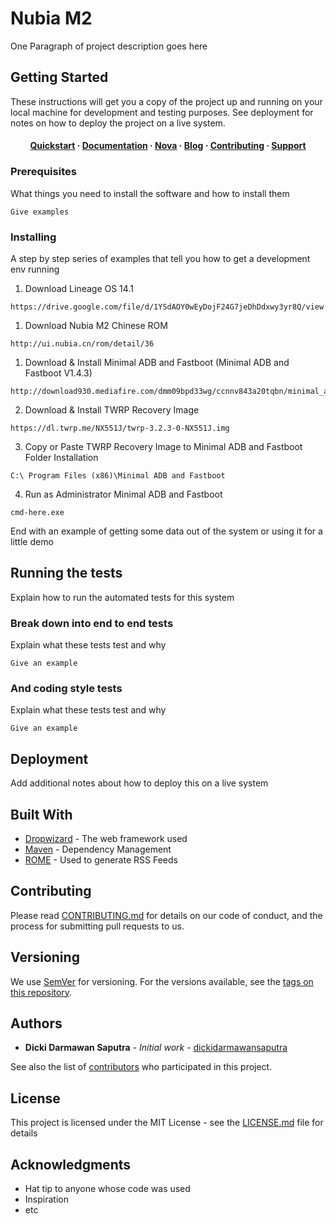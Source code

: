 # Nubia M2

One Paragraph of project description goes here

## Getting Started

These instructions will get you a copy of the project up and running on your local machine for development and testing purposes. See deployment for notes on how to deploy the project on a live system.

<h4 align="center">
  <a href="https://laravel-excel.maatwebsite.nl/3.0/exports/">Quickstart</a>
  <span> · </span>
  <a href="https://laravel-excel.maatwebsite.nl/3.0/getting-started/">Documentation</a>
  <span> · </span>
  <a href="https://github.com/Maatwebsite/Laravel-Nova-Excel">Nova</a>
  <span> · </span>
  <a href="https://laravel-excel.maatwebsite.nl/blog/">Blog</a>
  <span> · </span>
  <a href="https://laravel-excel.maatwebsite.nl/3.0/getting-started/contributing.html">Contributing</a>
  <span> · </span>
  <a href="https://laravel-excel.maatwebsite.nl/3.0/getting-started/support.html">Support</a>
</h4>

### Prerequisites

What things you need to install the software and how to install them

```
Give examples
```

### Installing

A step by step series of examples that tell you how to get a development env running

1. Download Lineage OS 14.1

```
https://drive.google.com/file/d/1YSdAOY0wEyDojF24G7jeDhDdxwy3yr8Q/view
```

1. Download Nubia M2 Chinese ROM

```
http://ui.nubia.cn/rom/detail/36
```

1. Download & Install Minimal ADB and Fastboot (Minimal ADB and Fastboot V1.4.3)

```
http://download930.mediafire.com/dmm09bpd33wg/ccnnv843a20tqbn/minimal_adb_fastboot_v1.4.3.zip
```

2. Download & Install TWRP Recovery Image

```
https://dl.twrp.me/NX551J/twrp-3.2.3-0-NX551J.img
```

3. Copy or Paste TWRP Recovery Image to Minimal ADB and Fastboot Folder Installation

```
C:\ Program Files (x86)\Minimal ADB and Fastboot
```

4. Run as Administrator Minimal ADB and Fastboot

```
cmd-here.exe
```


End with an example of getting some data out of the system or using it for a little demo

## Running the tests

Explain how to run the automated tests for this system

### Break down into end to end tests

Explain what these tests test and why

```
Give an example
```

### And coding style tests

Explain what these tests test and why

```
Give an example
```

## Deployment

Add additional notes about how to deploy this on a live system

## Built With

* [Dropwizard](http://www.dropwizard.io/1.0.2/docs/) - The web framework used
* [Maven](https://maven.apache.org/) - Dependency Management
* [ROME](https://rometools.github.io/rome/) - Used to generate RSS Feeds

## Contributing

Please read [CONTRIBUTING.md](https://gist.github.com/PurpleBooth/b24679402957c63ec426) for details on our code of conduct, and the process for submitting pull requests to us.

## Versioning

We use [SemVer](http://semver.org/) for versioning. For the versions available, see the [tags on this repository](https://github.com/your/project/tags). 

## Authors

* **Dicki Darmawan Saputra** - *Initial work* - [dickidarmawansaputra](https://github.com/dickidarmawansaputra)

See also the list of [contributors](https://github.com/your/project/contributors) who participated in this project.

## License

This project is licensed under the MIT License - see the [LICENSE.md](LICENSE.md) file for details

## Acknowledgments

* Hat tip to anyone whose code was used
* Inspiration
* etc

